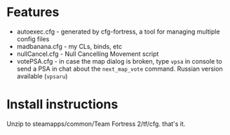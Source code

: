 # Features
- autoexec.cfg - generated by cfg-fortress, a tool for managing multiple config files
- madbanana.cfg - my CLs, binds, etc
- nullCancel.cfg - Null Cancelling Movement script
- votePSA.cfg - in case the map dialog is broken, type `vpsa` in console to send a PSA in chat about the `next_map_vote` command. Russian version available (`vpsaru`)

# Install instructions
Unzip to steamapps/common/Team Fortress 2/tf/cfg. that's it.
